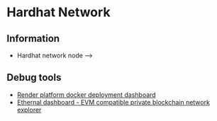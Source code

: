 # Hardhat Network

## Information

- Hardhat network node -->

## Debug tools

- [Render platform docker deployment dashboard](https://dashboard.render.com/)
- [Ethernal dashboard - EVM compatible private blockchain network explorer](https://app.tryethernal.com)
